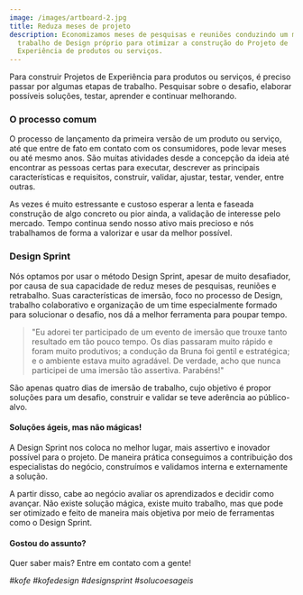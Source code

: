 ```yaml
---
image: /images/artboard-2.jpg
title: Reduza meses de projeto
description: Economizamos meses de pesquisas e reuniões conduzindo um método de
  trabalho de Design próprio para otimizar a construção do Projeto de
  Experiência de produtos ou serviços.
---
```

Para construir Projetos de Experiência para produtos ou serviços, é preciso passar por algumas etapas de trabalho. Pesquisar sobre o desafio, elaborar possíveis soluções, testar, aprender e continuar melhorando. 

### O processo comum

O processo de lançamento da primeira versão de um produto ou serviço, até que entre de fato em contato com os consumidores, pode levar meses ou até mesmo anos. São muitas atividades desde a concepção da ideia até encontrar as pessoas certas para executar, descrever as principais características e requisitos, construir, validar, ajustar, testar, vender, entre outras. 

As vezes é muito estressante e custoso esperar a lenta e faseada construção de algo concreto ou pior ainda, a validação de interesse pelo mercado. Tempo continua sendo nosso ativo mais precioso e nós trabalhamos de forma a valorizar e usar da melhor possível.

### Design Sprint

Nós optamos por usar o método Design Sprint, apesar de muito desafiador, por causa de sua capacidade de reduz meses de pesquisas, reuniões e retrabalho. Suas características de imersão, foco no processo de Design, trabalho colaborativo e organização de um time especialmente formado para solucionar o desafio, nos dá a melhor ferramenta para poupar tempo.

> "Eu adorei ter participado de um evento de imersão que trouxe tanto resultado em tão pouco tempo. Os dias passaram muito rápido e foram muito produtivos; a condução da Bruna foi gentil e estratégica; e o ambiente estava muito agradável. De verdade, acho que nunca participei de uma imersão tão assertiva. Parabéns!"

São apenas quatro dias de imersão de trabalho, cujo objetivo é propor soluções para um desafio, construir e validar se teve aderência ao público-alvo. 

#### Soluções ágeis, mas não mágicas!

A Design Sprint nos coloca no melhor lugar, mais assertivo e inovador possível para o projeto. De maneira prática conseguimos a contribuição dos especialistas do negócio, construímos e validamos interna e externamente a solução.

A partir disso, cabe ao negócio avaliar os aprendizados e decidir como avançar. Não existe solução mágica, existe muito trabalho, mas que pode ser otimizado e feito de maneira mais objetiva por meio de ferramentas como o Design Sprint.

#### **Gostou do assunto?**

Quer saber mais? Entre em contato com a gente!

*\#kofe #kofedesign #designsprint #solucoesageis*